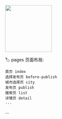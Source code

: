 
<img src="https://szs-renting.oss-cn-shenzhen.aliyuncs.com/%E4%BD%BF%E7%94%A8%E6%88%AA%E5%9B%BE/%E5%BE%AE%E4%BF%A1%E5%B0%8F%E7%A8%8B%E5%BA%8F%E7%A0%81.jpg" width = "150" height = "150" div align=center />

:label: pages 页面布局: 
```
首页 index
选择发布页 before-publish
城市选择页 city
发布页 publish
搜索页 list
详情页 detail
...
```
...
```
